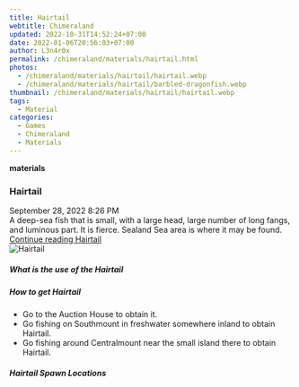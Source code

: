 ```yaml
---
title: Hairtail
webtitle: Chimeraland
updated: 2022-10-31T14:52:24+07:00
date: 2022-01-06T20:56:03+07:00
author: L3n4r0x
permalink: /chimeraland/materials/hairtail.html
photos:
  - /chimeraland/materials/hairtail/hairtail.webp
  - /chimeraland/materials/hairtail/barbled-dragonfish.webp
thumbnail: /chimeraland/materials/hairtail/hairtail.webp
tags:
  - Material
categories:
  - Games
  - Chimeraland
  - Materials
---
```


<section id="bootstrap-wrapper"><link rel="stylesheet" href="https://cdn.statically.io/gh/dimaslanjaka/Web-Manajemen/40ac3225/css/bootstrap-4.5-wrapper.css"/><div class="row g-0 border rounded overflow-hidden flex-md-row mb-4 shadow-sm position-relative"><div class="col p-4 d-flex flex-column position-static"><strong class="d-inline-block mb-2 text-success">materials</strong><h3 class="mb-0">Hairtail</h3><div class="mb-1 text-muted">September 28, 2022 8:26 PM</div><div class="mb-2 border p-1">A deep-sea fish that is small, with a large head, large number of long fangs, and luminous part. It is fierce. Sealand Sea area is where it may be found.</div><a href="#" class="stretched-link d-none">Continue reading Hairtail</a></div><div class="col-auto d-none d-lg-block"><img src="/chimeraland/materials/hairtail/hairtail.webp" alt="Hairtail"/></div></div><div class="row"><div class="col-lg-6 col-12 mb-2"><div class="card"><div class="card-body"><h5 class="card-title">What is the use of the Hairtail</h5><div class="card-text"><ul></ul></div></div></div></div><div class="col-lg-6 col-12 mb-2"><div class="card"><div class="card-body"><h5 class="card-title">How to get Hairtail</h5><div class="card-text"><ul><li>Go to the Auction House to obtain it.</li><li>Go fishing on Southmount in freshwater somewhere inland to obtain Hairtail.</li><li>Go fishing around Centralmount near the small island there to obtain Hairtail.</li></ul></div></div></div></div><div class="col-12 mb-2"><h5>Hairtail Spawn Locations</h5><div></div><div></div></div></div></section>